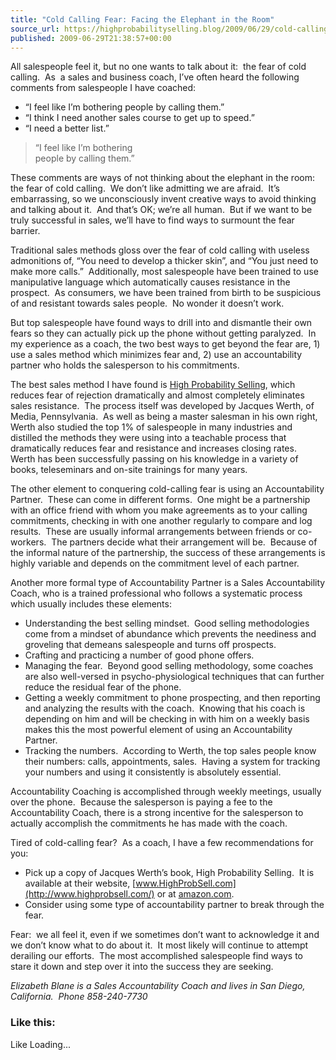 ```yaml
---
title: "Cold Calling Fear: Facing the Elephant in the Room"
source_url: https://highprobabilityselling.blog/2009/06/29/cold-calling-fear-facing-the-elephant-in-the-room
published: 2009-06-29T21:38:57+00:00
---
```

All salespeople feel it, but no one wants to talk about it:  the fear of cold calling.  As  a sales and business coach, I’ve often heard the following comments from salespeople I have coached:


* “I feel like I’m bothering people by calling them.”
* “I think I need another sales course to get up to speed.”
* “I need a better list.”



> “I feel like I’m bothering   
>  people by calling them.”


These comments are ways of not thinking about the elephant in the room:  the fear of cold calling.  We don’t like admitting we are afraid.  It’s embarrassing, so we unconsciously invent creative ways to avoid thinking and talking about it.  And that’s OK; we’re all human.  But if we want to be truly successful in sales, we’ll have to find ways to surmount the fear barrier.


Traditional sales methods gloss over the fear of cold calling with useless admonitions of, “You need to develop a thicker skin”, and “You just need to make more calls.”  Additionally, most salespeople have been trained to use manipulative language which automatically causes resistance in the prospect.  As consumers, we have been trained from birth to be suspicious of and resistant towards sales people.  No wonder it doesn’t work.


But top salespeople have found ways to drill into and dismantle their own fears so they can actually pick up the phone without getting paralyzed.  In my experience as a coach, the two best ways to get beyond the fear are, 1\) use a sales method which minimizes fear and, 2\) use an accountability partner who holds the salesperson to his commitments.


The best sales method I have found is [High Probability Selling](http://www.highprobsell.com/), which reduces fear of rejection dramatically and almost completely eliminates sales resistance.  The process itself was developed by Jacques Werth, of Media, Pennsylvania.  As well as being a master salesman in his own right, Werth also studied the top 1% of salespeople in many industries and distilled the methods they were using into a teachable process that dramatically reduces fear and resistance and increases closing rates.  Werth has been successfully passing on his knowledge in a variety of books, teleseminars and on\-site trainings for many years.


The other element to conquering cold\-calling fear is using an Accountability Partner.  These can come in different forms.  One might be a partnership with an office friend with whom you make agreements as to your calling commitments, checking in with one another regularly to compare and log results.  These are usually informal arrangements between friends or co\-workers.  The partners decide what their arrangement will be.  Because of the informal nature of the partnership, the success of these arrangements is highly variable and depends on the commitment level of each partner.


Another more formal type of Accountability Partner is a Sales Accountability Coach, who is a trained professional who follows a systematic process which usually includes these elements:


* Understanding the best selling mindset.  Good selling methodologies come from a mindset of abundance which prevents the neediness and groveling that demeans salespeople and turns off prospects.
* Crafting and practicing a number of good phone offers.
* Managing the fear.  Beyond good selling methodology, some coaches are also well\-versed in psycho\-physiological techniques that can further reduce the residual fear of the phone.
* Getting a weekly commitment to phone prospecting, and then reporting and analyzing the results with the coach.  Knowing that his coach is depending on him and will be checking in with him on a weekly basis makes this the most powerful element of using an Accountability Partner.
* Tracking the numbers.  According to Werth, the top sales people know their numbers: calls, appointments, sales.  Having a system for tracking your numbers and using it consistently is absolutely essential.


Accountability Coaching is accomplished through weekly meetings, usually over the phone.  Because the salesperson is paying a fee to the Accountability Coach, there is a strong incentive for the salesperson to actually accomplish the commitments he has made with the coach.


Tired of cold\-calling fear?  As a coach, I have a few recommendations for you:


* Pick up a copy of Jacques Werth’s book, High Probability Selling.  It is available at their website, [www.HighProbSell.com](http://www.highprobsell.com/) or at [amazon.com](http://www.amazon.com/High-Probability-Selling-Re-Invents-Process/dp/0963155032/ref=sr_1_1?ie=UTF8&s=books&qid=1246308833&sr=8-1).
* Consider using some type of accountability partner to break through the fear.


Fear:  we all feel it, even if we sometimes don’t want to acknowledge it and we don’t know what to do about it.  It most likely will continue to attempt derailing our efforts.  The most accomplished salespeople find ways to stare it down and step over it into the success they are seeking.


*Elizabeth Blane is a Sales Accountability Coach and lives in San Diego, California.  Phone 858\-240\-7730*


### Like this:

Like Loading...
